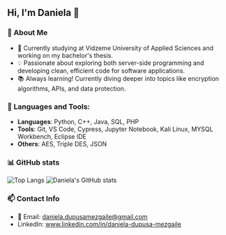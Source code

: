 ## Hi, I'm Daniela 👋

### 🧐 About Me

- 🌱 Currently studying at Vidzeme University of Applied Sciences and working on my bachelor's thesis.
- 💡 Passionate about exploring both server-side programming and developing clean, efficient code for software applications.
- 📚 Always learning! Currently diving deeper into topics like encryption algorithms, APIs, and data protection.

### 🔨 Languages and Tools:
- **Languages**: Python, C++, Java, SQL, PHP
- **Tools**: Git, VS Code, Cypress, Jupyter Notebook, Kali Linux, MYSQL Workbench, Eclipse IDE
- **Others**: AES, Triple DES, JSON

### 📊 GitHub stats
![Top Langs](https://github-readme-stats.vercel.app/api/top-langs/?username=danieladupusamezgaile&langs_count=8&theme=transparent)
![Daniela's GitHub stats](https://github-readme-stats.vercel.app/api?username=danieladupusamezgaile&theme=transparent&show_icons=true)

### 📫 Contact Info
- 📧 Email: [daniela.dupusamezgaile@gmail.com](mailto:daniela.dupusamezgaile@gmail.com)
- LinkedIn: www.linkedin.com/in/daniela-dupusa-mezgaile

